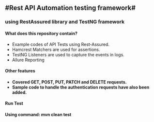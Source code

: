 <h2>#Rest API Automation testing framework#</h2>
<h3>using RestAssured library and TestNG framework</h3>


<h4>What does this repository contain?</h4>
  <ul><li>Example codes of API Tests using Rest-Assured.</li>
  <li>Hamcrest Matchers are used for assertions.</li>
  <li>TestNG Listeners are used to capture the events in logs.</li>
  <li>Allure Reporting</li></ul>

<h4>Other features<h4>
  <ul><li>Covered GET, POST, PUT, PATCH and DELETE requests.</li>
  <li>Sample code to handle the authentication requests have also been added.</li></ul>
  
<h4>Run Test<h4>
Using command: mvn clean test
